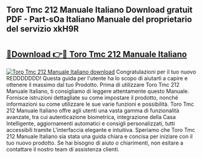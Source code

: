 ## Toro Tmc 212 Manuale Italiano Download gratuit PDF - Part-sOa Italiano Manuale del proprietario del servizio xkH9R

# <h2><a href="http://dfa9tk.blite.top/?on=Toro+Tmc+212+Manuale+Italiano">🔗Download 👉🔴 Toro Tmc 212 Manuale Italiano</a></h2>

[![Toro Tmc 212 Manuale Italiano download](https://i.imgur.com/lujVjoI.png)](http://dfa9tk.blite.top/?on=Toro+Tmc+212+Manuale+Italiano)
Congratulazioni per il tuo nuovo REDDDDDDD! Questa guida per l'utente ha lo scopo di aiutarti a capire e ottenere il massimo dal tuo Prodotto. Prima di utilizzare Toro Tmc 212 Manuale Italiano, ti consigliamo di leggere attentamente questo Manuale. Fornisce istruzioni dettagliate su come impostare il prodotto, nonché informazioni su come utilizzare le sue varie funzioni e possibilità. Toro Tmc 212 Manuale Italiano offre agli utenti una vasta gamma di funzionalità avanzate, tra cui autenticazione biometrica, integrazione della Casa Intelligente, aggiornamenti automatici e consigli personalizzati, tutti accessibili tramite L'interfaccia elegante e intuitiva. Speriamo che Toro Tmc 212 Manuale Italiano sia stata una guida chiara e concisa per iniziare con il tuo nuovo prodotto. Se hai bisogno di aiuto o chiarimenti, non esitare a contattare il nostro team di assistenza clienti.
